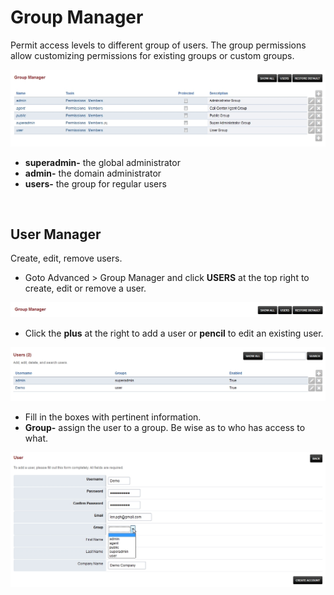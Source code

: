# Group Manager

Permit access levels to different group of users. The group permissions
allow customizing permissions for existing groups or custom groups.

![image](../_static/images/fusionpbx_group_manager.jpg)

-   **superadmin-** the global administrator
-   **admin-** the domain administrator
-   **users-** the group for regular users

<br>

## User Manager

Create, edit, remove users.

-   Goto Advanced \> Group Manager and click **USERS** at the top right
    to create, edit or remove a user.

![image](../_static/images/fusionpbx_click_users.jpg)

-   Click the **plus** at the right to add a user or **pencil** to edit
    an existing user.

![image](../_static/images/fusionpbx_users.jpg)

-   Fill in the boxes with pertinent information.
-   **Group-** assign the user to a group. Be wise as to who has access
    to what.

![image](../_static/images/fusionpbx_add_user.jpg)
